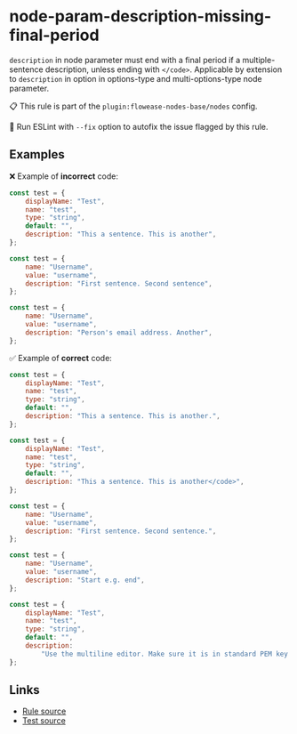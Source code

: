 [//]: # "File generated from a template. Do not edit this file directly."

# node-param-description-missing-final-period

`description` in node parameter must end with a final period if a multiple-sentence description, unless ending with `</code>`. Applicable by extension to `description` in option in options-type and multi-options-type node parameter.

📋 This rule is part of the `plugin:flowease-nodes-base/nodes` config.

🔧 Run ESLint with `--fix` option to autofix the issue flagged by this rule.

## Examples

❌ Example of **incorrect** code:

```js
const test = {
	displayName: "Test",
	name: "test",
	type: "string",
	default: "",
	description: "This a sentence. This is another",
};

const test = {
	name: "Username",
	value: "username",
	description: "First sentence. Second sentence",
};

const test = {
	name: "Username",
	value: "username",
	description: "Person's email address. Another",
};
```

✅ Example of **correct** code:

```js
const test = {
	displayName: "Test",
	name: "test",
	type: "string",
	default: "",
	description: "This a sentence. This is another.",
};

const test = {
	displayName: "Test",
	name: "test",
	type: "string",
	default: "",
	description: "This a sentence. This is another</code>",
};

const test = {
	name: "Username",
	value: "username",
	description: "First sentence. Second sentence.",
};

const test = {
	name: "Username",
	value: "username",
	description: "Start e.g. end",
};

const test = {
	displayName: "Test",
	name: "test",
	type: "string",
	default: "",
	description:
		"Use the multiline editor. Make sure it is in standard PEM key format:-----BEGIN PRIVATE KEY-----KEY DATA GOES HERE-----END PRIVATE KEY-----",
};
```

## Links

- [Rule source](../../lib/rules/node-param-description-missing-final-period.ts)
- [Test source](../../tests/node-param-description-missing-final-period.test.ts)
